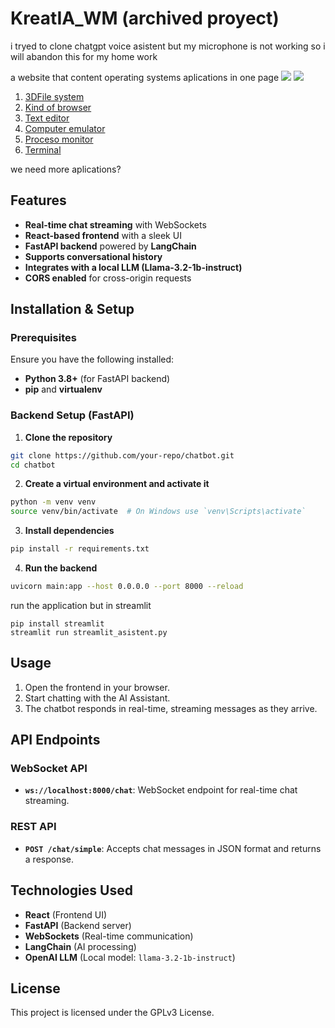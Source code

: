 # KreatIA_WM (archived proyect)

i tryed to clone chatgpt voice asistent but my microphone is not working so i will abandon this for my home work

a website that content operating systems aplications in one page
![](https://github.com/jero98772/Kreative_os/blob/main/docs/images/2.jpeg)
![](https://github.com/jero98772/Kreative_os/blob/main/docs/images/1.jpeg)

1. [3DFile system](https://github.com/jero98772/3Dfilesystem)
2. [Kind of browser](https://github.com/jero98772/Parcero2Parcero)
3. [Text editor](https://github.com/jero98772/OpreSiveTEditor)
4. [Computer emulator](https://github.com/jero98772/Java-Computer-Emulator-)
5. [Proceso monitor](https://github.com/jero98772/processamonito)
6. [Terminal](https://github.com/jero98772/Weberminal)

we need more aplications?



## Features
- **Real-time chat streaming** with WebSockets
- **React-based frontend** with a sleek UI
- **FastAPI backend** powered by **LangChain**
- **Supports conversational history**
- **Integrates with a local LLM (Llama-3.2-1b-instruct)**
- **CORS enabled** for cross-origin requests

## Installation & Setup

### Prerequisites
Ensure you have the following installed:
- **Python 3.8+** (for FastAPI backend)
- **pip** and **virtualenv**

### Backend Setup (FastAPI)

1. **Clone the repository**
```sh
git clone https://github.com/your-repo/chatbot.git
cd chatbot
```

2. **Create a virtual environment and activate it**
```sh
python -m venv venv
source venv/bin/activate  # On Windows use `venv\Scripts\activate`
```

3. **Install dependencies**
```sh
pip install -r requirements.txt
```

4. **Run the backend**
```sh
uvicorn main:app --host 0.0.0.0 --port 8000 --reload
```

run the application but in streamlit

	pip install streamlit
	streamlit run streamlit_asistent.py

## Usage
1. Open the frontend in your browser.
2. Start chatting with the AI Assistant.
3. The chatbot responds in real-time, streaming messages as they arrive.

## API Endpoints
### WebSocket API
- **`ws://localhost:8000/chat`**: WebSocket endpoint for real-time chat streaming.

### REST API
- **`POST /chat/simple`**: Accepts chat messages in JSON format and returns a response.

## Technologies Used
- **React** (Frontend UI)
- **FastAPI** (Backend server)
- **WebSockets** (Real-time communication)
- **LangChain** (AI processing)
- **OpenAI LLM** (Local model: `llama-3.2-1b-instruct`)

## License
This project is licensed under the GPLv3 License.


